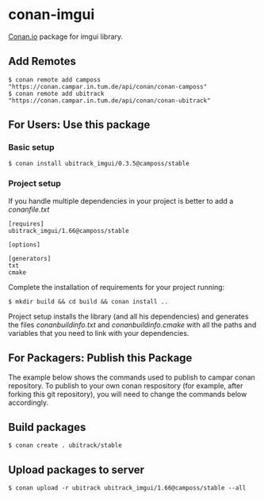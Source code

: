 # conan-imgui

[Conan.io](https://conan.io) package for imgui library. 

## Add Remotes

    $ conan remote add camposs "https://conan.campar.in.tum.de/api/conan/conan-camposs"
    $ conan remote add ubitrack "https://conan.campar.in.tum.de/api/conan/conan-ubitrack"

## For Users: Use this package

### Basic setup

    $ conan install ubitrack_imgui/0.3.5@camposs/stable
    
### Project setup

If you handle multiple dependencies in your project is better to add a *conanfile.txt*
    
    [requires]
    ubitrack_imgui/1.66@camposs/stable

    [options]
    
    [generators]
    txt
    cmake

Complete the installation of requirements for your project running:</small></span>

    $ mkdir build && cd build && conan install .. 

Project setup installs the library (and all his dependencies) and generates the files *conanbuildinfo.txt* and *conanbuildinfo.cmake* with all the paths and variables that you need to link with your dependencies.

## For Packagers: Publish this Package

The example below shows the commands used to publish to campar conan repository. To publish to your own conan respository (for example, after forking this git repository), you will need to change the commands below accordingly. 

## Build packages

    $ conan create . ubitrack/stable

## Upload packages to server

    $ conan upload -r ubitrack ubitrack_imgui/1.66@camposs/stable --all
